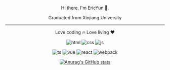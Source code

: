 <div align=center>

Hi there, I'm EricYun 👏.

Graduated from Xinjiang University

---

Love coding 🔥
Love living ❤️

![html](https://img.shields.io/badge/_-HTML-C5654F?logo=html5&logoColor=white) ![css](https://img.shields.io/badge/_-CSS-397DBA?logo=css3&logoColor=white) ![js](https://img.shields.io/badge/_-JavaScript-yellow?logo=javascript&)

![ts](https://img.shields.io/badge/_-TypeScript-3A7EBC?logo=typescript&logoColor=white) ![vue](https://img.shields.io/badge/_-Vue-394759?logo=vuedotjs) ![react](https://img.shields.io/badge/_-React-34373D?logo=react) ![webpack](https://img.shields.io/badge/_-webpack-3C6EA5?logo=webpack)

[![Anurag's GitHub stats](https://github-readme-stats.vercel.app/api?username=twotwoba&show_icons=true&theme=dracula)](https://github.com/anuraghazra/github-readme-stats)

</div>
